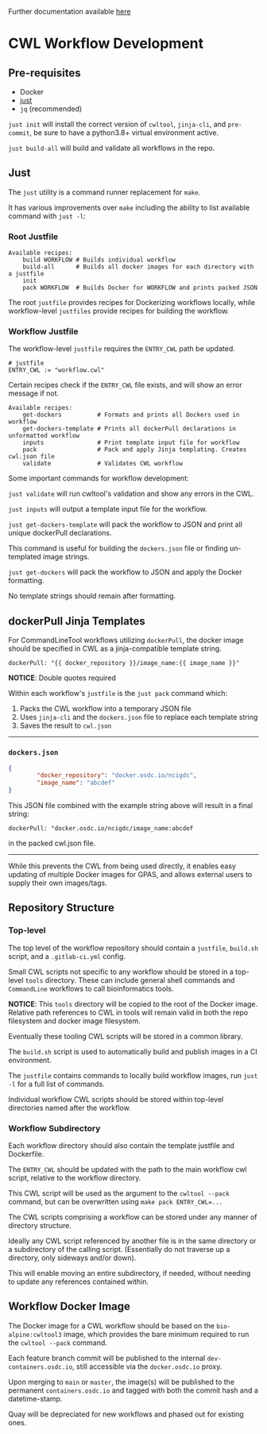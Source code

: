 Further documentation available [here](https://docs.google.com/document/d/17NFwGvn4vMEXZV9Qmg30BqAcKrdxBYCOB4pFdkkwIIo/edit#)

# CWL Workflow Development

## Pre-requisites

- Docker
- [just](https://github.com/casey/just)
- `jq` (recommended)

`just init` will install the correct version of `cwltool`, `jinja-cli`, and `pre-commit`, be sure to have a python3.8+ virtual environment active.

`just build-all` will build and validate all workflows in the repo.

## Just

The `just` utility is a command runner replacement for `make`.

It has various improvements over `make` including the ability to list available command with `just -l`:

### Root Justfile

```
Available recipes:
    build WORKFLOW # Builds individual workflow
    build-all      # Builds all docker images for each directory with a justfile
    init
    pack WORKFLOW  # Builds Docker for WORKFLOW and prints packed JSON
```

The root `justfile` provides recipes for Dockerizing workflows locally, while workflow-level `justfiles` provide recipes for building the workflow.

### Workflow Justfile

The workflow-level `justfile` requires the `ENTRY_CWL` path be updated.

```
# justfile
ENTRY_CWL := "workflow.cwl"
```

Certain recipes check if the `ENTRY_CWL` file exists, and will show an error message if not.

```
Available recipes:
    get-dockers          # Formats and prints all Dockers used in workflow
    get-dockers-template # Prints all dockerPull declarations in unformatted workflow
    inputs               # Print template input file for workflow
    pack                 # Pack and apply Jinja templating. Creates cwl.json file
    validate             # Validates CWL workflow
```

Some important commands for workflow development:

`just validate` will run cwltool's validation and show any errors in the CWL.

`just inputs` will output a template input file for the workflow.

`just get-dockers-template` will pack the workflow to JSON and print all unique dockerPull declarations.

This command is useful for building the `dockers.json` file or finding un-templated image strings.

`just get-dockers` will pack the workflow to JSON and apply the Docker formatting.

No template strings should remain after formatting.

## dockerPull Jinja Templates

For CommandLineTool workflows utilizing `dockerPull`, the docker image should be specified in CWL as a jinja-compatible template string.

`dockerPull: "{{ docker_repository }}/image_name:{{ image_name }}"`

__NOTICE__: Double quotes required

Within each workflow's `justfile` is the `just pack` command which:

1. Packs the CWL workflow into a temporary JSON file
2. Uses `jinja-cli` and the `dockers.json` file to replace each template string
3. Saves the result to `cwl.json`

------

### `dockers.json`

```json
{
        "docker_repository": "docker.osdc.io/ncigdc",
        "image_name": "abcdef"
}
```

This JSON file combined with the example string above will result in a final string:

`dockerPull: "docker.osdc.io/ncigdc/image_name:abcdef`

in the packed cwl.json file.

------

While this prevents the CWL from being used directly, it enables easy updating of multiple Docker images for GPAS, and allows external users to supply their own images/tags.

## Repository Structure

### Top-level

The top level of the workflow repository should contain a `justfile`, `build.sh` script, and a `.gitlab-ci.yml` config.

Small CWL scripts not specific to any workflow should be stored in a top-level `tools` directory. These can include general shell commands and `CommandLine` workflows to call bioinformatics tools.

__NOTICE__: This `tools` directory will be copied to the root of the Docker image. Relative path references to CWL in tools will remain valid in both the repo filesystem and docker image filesystem.

Eventually these tooling CWL scripts will be stored in a common library.

The `build.sh` script is used to automatically build and publish images in a CI environment.

The `justfile` contains commands to locally build workflow images, run `just -l` for a full list of commands.

Individual workflow CWL scripts should be stored within top-level directories named after the workflow.

### Workflow Subdirectory

Each workflow directory should also contain the template justfile and Dockerfile.

The `ENTRY_CWL` should be updated with the path to the main workflow cwl script, relative to the workflow directory.

This CWL script will be used as the argument to the `cwltool --pack` command, but can be overwritten using `make pack ENTRY_CWL=...`

The CWL scripts comprising a workflow can be stored under any manner of directory structure.

Ideally any CWL script referenced by another file is in the same directory or a subdirectory of the calling script. (Essentially do not traverse up a directory, only sideways and/or down).

This will enable moving an entire subdirectory, if needed, without needing to update any references contained within.

## Workflow Docker Image

The Docker image for a CWL workflow should be based on the `bio-alpine:cwltool3` image, which provides the bare minimum required to run the `cwltool --pack` command.

Each feature branch commit will be published to the internal `dev-containers.osdc.io`, still accessible via the `docker.osdc.io` proxy.

Upon merging to `main` or `master`, the image(s) will be published to the permanent `containers.osdc.io` and tagged with both the commit hash and a datetime-stamp.

Quay will be depreciated for new workflows and phased out for existing ones.
